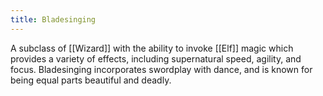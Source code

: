 ```yaml
---
title: Bladesinging
---
```

A subclass of [[Wizard]] with the ability to invoke [[Elf]] magic which provides a variety of effects, including supernatural speed, agility, and focus. Bladesinging incorporates swordplay with dance, and is known for being equal parts beautiful and deadly. 